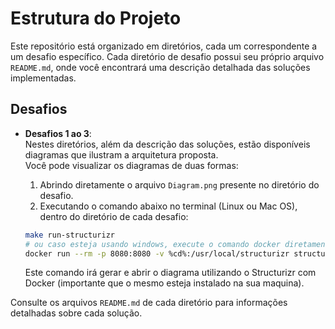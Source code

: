 # Estrutura do Projeto

Este repositório está organizado em diretórios, cada um correspondente a um desafio específico. Cada diretório de desafio possui seu próprio arquivo `README.md`, onde você encontrará uma descrição detalhada das soluções implementadas.

## Desafios

- **Desafios 1 ao 3**:  
    Nestes diretórios, além da descrição das soluções, estão disponíveis diagramas que ilustram a arquitetura proposta.  
    Você pode visualizar os diagramas de duas formas:
    1. Abrindo diretamente o arquivo `Diagram.png` presente no diretório do desafio.
    2. Executando o comando abaixo no terminal (Linux ou Mac OS), dentro do diretório de cada desafio:
     ```bash
     make run-structurizr
     # ou caso esteja usando windows, execute o comando docker diretamente
    docker run --rm -p 8080:8080 -v %cd%:/usr/local/structurizr structurizr/lite
     ```

     Este comando irá gerar e abrir o diagrama utilizando o Structurizr com Docker (importante que o mesmo esteja instalado na sua maquina).

Consulte os arquivos `README.md` de cada diretório para informações detalhadas sobre cada solução.